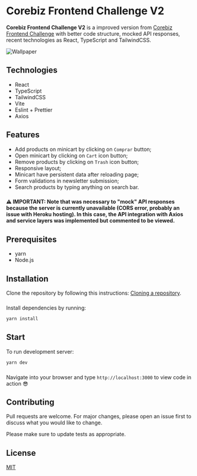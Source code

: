 # Corebiz Frontend Challenge V2
**Corebiz Frontend Challenge V2** is a improved version from [Corebiz Frontend Challenge](https://github.com/fscharf/corebiz-challenge) with better code structure, mocked API responses, recent technologies as React, TypeScript and TailwindCSS.

![Wallpaper](https://i.imgur.com/SEtHtM7.png)

## Technologies
- React
- TypeScript
- TailwindCSS
- Vite
- Eslint + Prettier
- Axios

## Features
- Add products on minicart by clicking on `Comprar` button;
- Open minicart by clicking on `Cart` icon button;
- Remove products by clicking on `Trash` icon button;
- Responsive layout;
- Minicart have persistent data after reloading page;
- Form validations in newsletter submission;
- Search products by typing anything on search bar.
###

**⚠️ IMPORTANT: Note that was necessary to "mock" API responses because the server is currently unavailable (CORS error, probably an issue with Heroku hosting). In this case, the API integration with Axios and service layers was implemented but commented to be viewed.**

## Prerequisites
- yarn
- Node.js

## Installation
Clone the repository by following this instructions: [Cloning a repository](https://docs.github.com/en/repositories/creating-and-managing-repositories/cloning-a-repository).
###

Install dependencies by running:
```bash
yarn install
```

## Start
To run development server:

```bash
yarn dev
```
###

Navigate into your browser and type `http://localhost:3000` to view code in action 😎

## Contributing
Pull requests are welcome. For major changes, please open an issue first
to discuss what you would like to change.

Please make sure to update tests as appropriate.

## License
[MIT](https://choosealicense.com/licenses/mit/)

